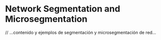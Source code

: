 # Network Segmentation and Microsegmentation

// ...contenido y ejemplos de segmentación y microsegmentación de red...
